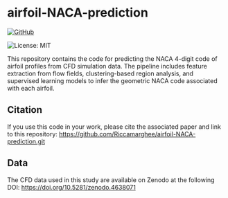 # airfoil-NACA-prediction
[![GitHub](https://img.shields.io/badge/code-GitHub-blue?logo=github)](https://github.com/Riccamarghee/airfoil-NACA-prediction)

![License: MIT](https://img.shields.io/badge/License-MIT-yellow.svg)

This repository contains the code for predicting the NACA 4-digit code of airfoil profiles from CFD simulation data. The pipeline includes feature extraction from flow fields, clustering-based region analysis, and supervised learning models to infer the geometric NACA code associated with each airfoil.

## Citation

If you use this code in your work, please cite the associated paper and link to this repository:
https://github.com/Riccamarghee/airfoil-NACA-prediction.git


## Data
The CFD data used in this study are available on Zenodo at the following DOI: 
https://doi.org/10.5281/zenodo.4638071


